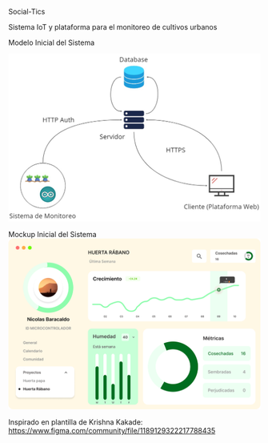 Social-Tics

Sistema IoT y plataforma para el monitoreo de cultivos urbanos 

Modelo Inicial del Sistema 

![alt text](https://github.com/NicolasBQ/social-tics/blob/main/initial_model.jpg?raw=true)

Mockup Inicial del Sistema 
![alt text](https://github.com/NicolasBQ/social-tics/blob/main/mockup.png?raw=true)

Inspirado en plantilla de Krishna Kakade:  https://www.figma.com/community/file/1189129322217788435
